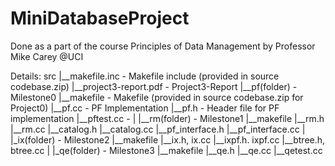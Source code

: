 MiniDatabaseProject
===================

Done as a part of the course Principles of Data Management by Professor Mike Carey @UCI


Details:
src
|__makefile.inc - Makefile include (provided in source codebase.zip)
		|__project3-report.pdf - Project3-Report 
		|__pf(folder) - Milestone0
			|__makefile - Makefile (provided in source codebase.zip for Project0)
			|__pf.cc - PF Implementation
			|__pf.h - Header file for PF implementation
			|__pftest.cc - 
		|
		|__rm(folder) - Milestone1
			|__makefile 
			|__rm.h
			|__rm.cc
			|__catalog.h
			|__catalog.cc
			|__pf_interface.h
			|__pf_interface.cc
		|
		|_ix(folder) - Milestone2
			|__makefile
			|__ix.h, ix.cc
			|__ixpf.h. ixpf.cc
			|__btree.h, btree.cc
		|
		|_qe(folder) - Milestone3
			|__makefile
			|__qe.h
			|__qe.cc
			|__qetest.cc
